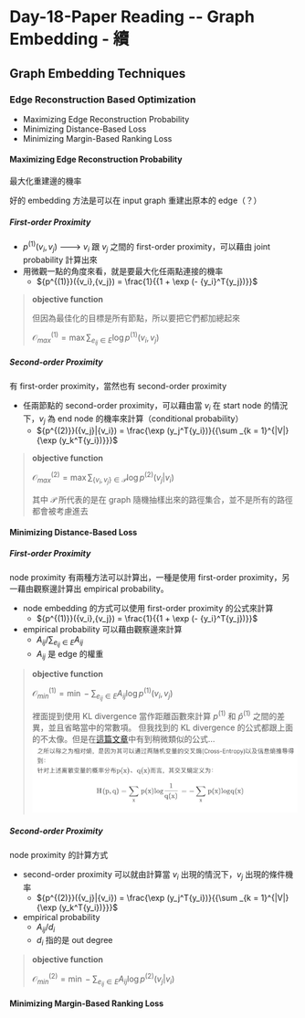 # Day-18-Paper Reading -- Graph Embedding - 續

## Graph Embedding Techniques

### Edge Reconstruction Based Optimization
- Maximizing Edge Reconstruction Probability
- Minimizing Distance-Based Loss
- Minimizing Margin-Based Ranking Loss

#### Maximizing Edge Reconstruction Probability
最大化重建邊的機率

好的 embedding 方法是可以在 input graph 重建出原本的 edge（？）
##### First-order Proximity
- ${p^{(1)}}({v_i},{v_j})$ ---> $v_{i}$ 跟 $v_{j}$ 之間的 first-order proximity，可以藉由 joint probability 計算出來
- 用微觀一點的角度來看，就是要最大化任兩點連接的機率
  - ${p^{(1)}}({v_i},{v_j}) = \frac{1}{{1 + \exp (- {y_i}^T{y_j})}}$ 

> **objective function**
>
> 但因為最佳化的目標是所有節點，所以要把它們都加總起來  
> 
> $\mathcal{O}_{max}^{(1)} = \mathop {\max} \sum _{{e_{ij}} \in E} {\log {p^{(1)}}({v_i},{v_j})}$

##### Second-order Proximity
有 first-order proximity，當然也有 second-order proximity
- 任兩節點的 second-order proximity，可以藉由當 $v_{i}$ 在 start node 的情況下，$v_{j}$ 為 end node 的機率來計算（conditional probability）
  - ${p^{(2)}}({v_j}|{v_i}) = \frac{\exp (y_j^T{y_i})}{{\sum _{k = 1}^{|V|} {\exp (y_k^T{y_i})}}}$

> **objective function**
> 
> $\mathcal{O}_{max}^{(2)} = \mathop {\max} \sum _{{\lbrace v_i, v_j\rbrace} \in \mathcal{P}} {\log {p^{(2)}}({v_j}|{v_i})}$
> 
> 其中 $\mathcal{P}$ 所代表的是在 graph 隨機抽樣出來的路徑集合，並不是所有的路徑都會被考慮進去

#### Minimizing Distance-Based Loss

##### First-order Proximity
node proximity 有兩種方法可以計算出，一種是使用 first-order proximity，另一藉由觀察邊計算出 empirical probability。
- node embedding 的方式可以使用 first-order proximity 的公式來計算
  - ${p^{(1)}}({v_i},{v_j}) = \frac{1}{{1 + \exp (- {y_i}^T{y_j})}}$
- empirical probability 可以藉由觀察邊來計算
   - $A_{ij}/\sum \nolimits _{{e_{ij}} \in E} {A_{ij}}$
   - $A_{ij}$ 是 edge 的權重

> **objective function**  
> 
> $\mathcal{O}_{min}^{(1)} = \mathop {\min}- \mathop{\sum}_{{e_{ij}} \in E} {A_{ij}\log {p^{(1)}}({v_i},{v_j})}$
> 
> 裡面提到使用 KL divergence 當作距離函數來計算 $p^{(1)}$ 和 $\hat{p}^{(1)}$ 之間的差異，並且省略當中的常數項。
> 但我找到的 KL divergence 的公式都跟上面的不太像。但是在[這篇文章](https://blog.csdn.net/weixin_34275246/article/details/105825529)中有到稍微類似的公式...
> ![](../image/image-49.png)

##### Second-order Proximity

node proximity 的計算方式
- second-order proximity 可以就由計算當 $v_{i}$ 出現的情況下，$v_{j}$ 出現的條件機率
  - ${p^{(2)}}({v_j}|{v_i}) = \frac{\exp (y_j^T{y_i})}{{\sum _{k = 1}^{|V|} {\exp (y_k^T{y_i})}}}$
- empirical probability 
  - $A_{ij}/d_i$
  - $d_{i}$ 指的是 out degree

> **objective function**
> 
> $\mathcal{O}_{min}^{(2)} = \mathop {\min} - \sum _{{e_{ij}} \in E} {A_{ij}\log {p^{(2)}}({v_j}|{v_i})}$

#### Minimizing Margin-Based Ranking Loss